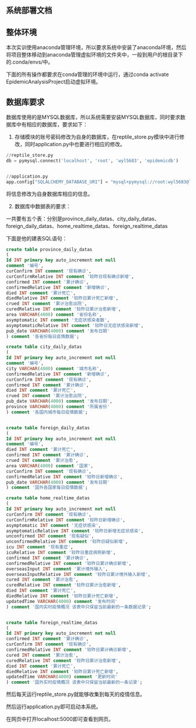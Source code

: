 ## 系统部署文档

## 整体环境

本次实训使用anaconda管理环境，所以要求系统中安装了anaconda环境，然后将项目整体移动到anaconda管理虚拟环境的文件夹中，一般到用户的根目录下的.conda/envs/中。

下面的所有操作都要求在conda管理的环境中运行，通过conda activate EpidemicAnalysisProject启动虚拟环境。

## 数据库要求

数据库使用的是MYSQL数据库，所以系统需要安装MYSQL数据库，同时要求数据库中有相应的数据库，要求如下：

1. 存储模块的账号密码修改为自身的数据库，在reptile_store.py模块中进行修改，同时application.py中也要进行相应的修改。

```python
//reptile_store.py
db = pymysql.connect('localhost', 'root', 'wyl5683', 'epidemicdb')


//application.py
app.config["SQLALCHEMY_DATABASE_URI"] = "mysql+pymysql://root:wyl5683@localhost:3306/epidemicdb?charset=utf8"
```

将信息修改为自身数据库相应的信息。

2. 数据库中数据表的要求：

一共要有五个表：分别是province_daily_datas、city_daily_datas、foreign_daily_datas、home_realtime_datas、foreign_realtime_datas

下面是他的建表SQL语句：

```sql
create table province_daily_datas
(
Id INT primary key auto_increment not null
comment '编号',
curConfirm INT comment '现有确诊',
curConfirmRelative INT comment '较昨日现有确诊新增',
confirmed INT comment '累计确诊',
confirmedRelative INT comment '新增确诊',
died INT comment '累计死亡',
diedRelative INT comment '较昨日累计死亡新增',
crued INT comment '累计治愈出院',
curedRelative INT comment '较昨日累计治愈新增',
area VARCHAR(4000) comment '省份名称',
asymptomatic INT comment '无症状感染者数',
asymptomaticRelative INT comment '较昨日无症状感染新增',
pub_date VARCHAR(4000) comment '发布日期'
) comment '各省份每日疫情数据';

create table city_daily_datas
(
Id INT primary key auto_increment not null
comment '编号',
city VARCHAR(4000) comment '城市名称',
confirmedRelative INT comment '新增确诊',
curConfirm INT comment '现有确诊',
confirmed INT comment '累计确诊',
died INT comment '累计死亡',
crued INT comment '累计治愈出院',
pub_date VARCHAR(4000) comment '发布日期',
province VARCHAR(4000) comment '所属省份'
) comment '各国内城市每日疫情数据';


create table foreign_daily_datas
(
Id INT primary key auto_increment not null
comment '编号',
died INT comment '累计死亡',
confirmed INT comment '累计确诊',
crued INT comment '累计治愈',
area VARCHAR(4000) comment '国家',
curConfirm INT comment '现有确诊',
confirmedRelative INT comment '较昨日新增确诊',
pub_date VARCHAR(4000) comment '发布日期'
) comment '国外各国家每日疫情数据';

create table home_realtime_datas
(
Id INT primary key auto_increment not null
curConfirm INT comment '现有确诊',
curConfirmRelative INT comment '较昨日新增确诊',
asymptomatic INT comment '无症状感染',
asymptomaticRelative INT comment '较昨日新增无症状感染',
unconfirmed INT comment '现有疑似',
unconfirmedRelative INT comment '较昨日疑似新增',
icu INT comment '现有重症',
icuRelative INT comment '较昨日重症病例新增',
confirmed INT comment '累计确诊',
confirmedRelative INT comment '较昨日累计确诊新增',
overseasInput INT comment '累计境外输入',
overseasInputRelative INT comment '较昨日累计境外输入新增',
cured INT comment '累计治愈',
curedRelative INT comment '较昨日累计治愈新增',
died INT comment '累计死亡',
diedRelative INT comment '较昨日累计死亡新增',
updatedTime VARCHAR(4000) comment '发布时间'
) comment '国内实时疫情概况 该表中只保留当前最新的一条数据记录';


create table foreign_realtime_datas
(
Id INT primary key auto_increment not null
confirmed INT comment '累计确诊',
curConfirm INT comment '现有确诊',
confirmedRelative INT comment '较昨日累计确诊新增',
cured INT comment '累计治愈',
curedRelative INT comment '较昨日累计治愈新增',
died INT comment '累计死亡',
diedRelative INT comment '较昨日累计死亡新增',
updatedTime VARCHAR(4000) comment '更新时间'
) comment '国外实时疫情概况 该表中只保留当前最新的一条记录';
```

然后每天运行reptile_store.py就能够收集到每天的疫情信息。

然后运行application.py即可启动本系统。

在网页中打开localhost:5000即可查看到网页。

